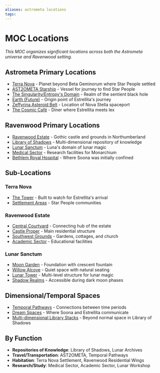 ```yaml
---
aliases: astrometa locations
tags:
---
```


# MOC Locations

*This MOC organizes significant locations across both the Astrometa universe and Ravenwood setting.*

## Astrometa Primary Locations

- [Terra Nova](link) - Planet beyond Beta Geminorum where Star People settled
- [AST2OMETA Starship](link) - Vessel for journey to find Star People
- [The Singularity/Entropy's Domain](link) - Realm of the sentient black hole
- [Earth (Future)](link) - Origin point of Estrellita's journey
- [Zeffyrina Asteroid Belt](link) - Location of Nova Stella spaceport
- [The Cosmic Café](link) - Diner where Estrellita meets lex

## Ravenwood Primary Locations

- [Ravenwood Estate](link) - Gothic castle and grounds in Northumberland
- [Library of Shadows](link) - Multi-dimensional repository of knowledge
- [Lunar Sanctum](link) - Luna's domain of lunar magic
- [Medical Sector](link) - Research facilities for Monarchium
- [Bethlem Royal Hospital](link) - Where Soona was initially confined

## Sub-Locations

### Terra Nova

- [The Tower](link) - Built to watch for Estrellita's arrival
- [Settlement Areas](link) - Star People communities

### Ravenwood Estate

- [Central Courtyard](link) - Connecting hub of the estate
- [Castle Proper](link) - Main residential structure
- [Southwest Grounds](link) - Gardens, cottages, and church
- [Academic Sector](link) - Educational facilities

### Lunar Sanctum

- [Moon Garden](link) - Foundation with crescent fountain
- [Willow Alcove](link) - Quiet space with natural seating
- [Lunar Tower](link) - Multi-level structure for lunar magic
- [Shadow Realms](link) - Accessible during dark moon phases

## Dimensional/Temporal Spaces

- [Temporal Pathways](link) - Connections between time periods
- [Dream Spaces](link) - Where Soona and Estrellita communicate
- [Multi-dimensional Library Stacks](link) - Beyond normal space in Library of Shadows

## By Function

- **Repositories of Knowledge**: Library of Shadows, Lunar Archives
- **Travel/Transportation**: AST2OMETA, Temporal Pathways
- **Habitation**: Terra Nova Settlement, Ravenwood Residential Wings
- **Research/Study**: Medical Sector, Academic Sector, Lunar Workshop
